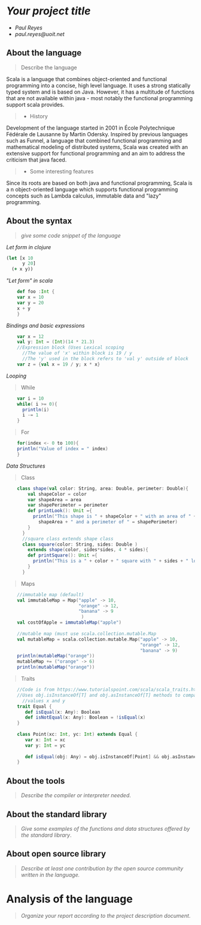 # _Your project title_

- _Paul Reyes_
- _paul.reyes@uoit.net_

## About the language

> Describe the language

 Scala is a language that combines object-oriented and functional programming into a concise, high level language.
 It uses a strong statically typed system and is based on Java. However, it has a multitude of functions that are not
 available within java - most notably the functional programming support scala provides.
 
> - History

Development of the language started in 2001 in École Polytechnique Fédérale de Lausanne by Martin Odersky. Inspired by 
previous languages such as Funnel, a language that combined functional programming and mathematical modeling of distributed systems,
Scala was created with an extensive support for functional programming and an aim to address the criticism that java faced. 

> - Some interesting features

Since its roots are based on both java and functional programming, Scala is a n object-oriented language which supports functional
programming concepts such as Lambda calculus, immutable data and "lazy" programming.

## About the syntax

> _give some code snippet of the language_

*Let form in clojure*

```clojure
(let [x 10
      y 20]
  (+ x y))
```
*"Let form" in scala*

```scala
    def foo :Int {
    var x = 10
    var y = 20
    x + y
    }
```
*Bindings and basic expressions*
```scala
    var x = 12
    val y: Int = (Int)(14 * 21.3)
    //Expression block (Uses Lexical scoping
      //The value of 'x' within block is 19 / y 
      //The 'y' used in the block refers to 'val y' outside of block
    var z = {val x = 19 / y; x * x}
```
*Looping*
>While
```scala
    var i = 10
    while( i >= 0){
      println(i)
      i -= 1
    }
```
>For
```scala
    for(index <- 0 to 100){
    println("Value of index = " index)
    }
```

*Data Structures*
>Class
```scala
    class shape(val color: String, area: Double, perimeter: Double){
        val shapeColor = color
        var shapeArea = area
        var shapePerimeter = perimeter
        def printLook(): Unit ={
          println("This shape is " + shapeColor + " with an area of " +
            shapeArea + " and a perimeter of " = shapePerimeter)
        }
      }
      //square class extends shape class
      class square(color: String, sides: Double )
        extends shape(color, sides*sides, 4 * sides){
        def printSquare(): Unit ={
          println("This is a " + color + " square with " + sides + " long sides")
        }
      }
```
>Maps
```scala
    //immutable map (default)
    val immutableMap = Map("apple" -> 10,
                           "orange" -> 12,
                           "banana" -> 9
                            )
    val costOfApple = immutableMap("apple")
    
    //mutable map (must use scala.collection.mutable.Map
    val mutableMap = scala.collection.mutable.Map("apple" -> 10,
                                                  "orange" -> 12,
                                                  "banana" -> 9)
    println(mutableMap("orange"))
    mutableMap += ("orange" -> 6)
    println(mutableMap("orange"))
```
>Traits
```scala
    //Code is from https://www.tutorialspoint.com/scala/scala_traits.htm
    //Uses obj.isInstanceOf[T] and obj.asInstanceOf[T] methods to compare 2
      //values x and y 
    trait Equal {
       def isEqual(x: Any): Boolean
       def isNotEqual(x: Any): Boolean = !isEqual(x)
    }
    
    class Point(xc: Int, yc: Int) extends Equal {
       var x: Int = xc
       var y: Int = yc
       
       def isEqual(obj: Any) = obj.isInstanceOf[Point] && obj.asInstanceOf[Point].x == y
    }
```
## About the tools

> _Describe the compiler or interpreter needed_.

## About the standard library

> _Give some examples of the functions and data structures
> offered by the standard library_.

## About open source library

> _Describe at least one contribution by the open source
community written in the language._

# Analysis of the language

> _Organize your report according to the project description
document_.


